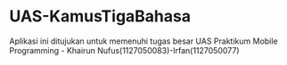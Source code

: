 # UAS-KamusTigaBahasa
Aplikasi ini ditujukan untuk memenuhi tugas besar UAS Praktikum Mobile Programming - Khairun Nufus(1127050083)-Irfan(1127050077)
